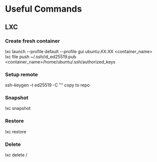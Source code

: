 # Useful Commands
## LXC

### Create fresh container
lxc launch --profile default --profile gui ubuntu:XX.XX <container_name> \
lxc file push ~/.ssh/id_ed25519.pub <container_name>/home/ubuntu/.ssh/authorized_keys

### Setup remote
ssh-keygen -t ed25519 -C "<comment>"
copy to repo

### Snapshot
lxc snapshot <container> <snapshot-name>

### Restore
lxc restore <container> <snapshot-name>

### Delete
lxc delete <container>/<snapshot>